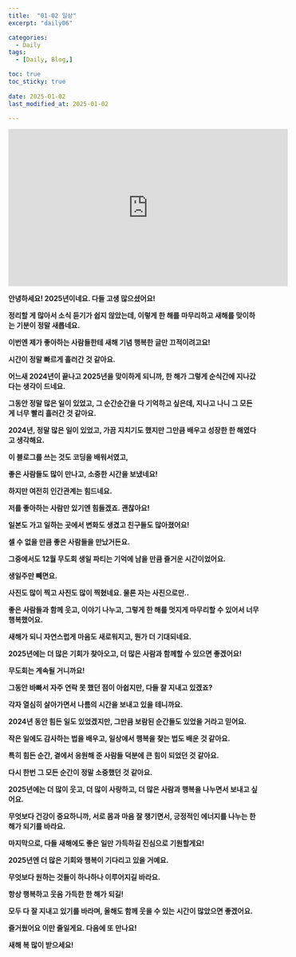 ```yaml
---
title:  "01-02 일상" 
excerpt: "daily06"

categories:
  - Daily
tags:
  - [Daily, Blog,]

toc: true
toc_sticky: true
 
date: 2025-01-02
last_modified_at: 2025-01-02

---
```



<iframe width="560" height="315" src="https://www.youtube.com/embed/qR1LteP1sZ8?si=VI9EGzta0hP4smEH&amp;start=154" title="YouTube video player" frameborder="0" allow="accelerometer; autoplay; clipboard-write; encrypted-media; gyroscope; picture-in-picture; web-share" referrerpolicy="strict-origin-when-cross-origin" allowfullscreen></iframe>


**안녕하세요! 2025년이네요. 다들 고생 많으셨어요!**

**정리할 게 많아서 소식 듣기가 쉽지 않았는데, 이렇게 한 해를 마무리하고 새해를 맞이하는 기분이 정말 새롭네요.**

**이번엔 제가 좋아하는 사람들한테 새해 기념 행복한 글만 끄적이려고요!**

**시간이 정말 빠르게 흘러간 것 같아요.**

**어느새 2024년이 끝나고 2025년을 맞이하게 되니까, 한 해가 그렇게 순식간에 지나갔다는 생각이 드네요.**

**그동안 정말 많은 일이 있었고, 그 순간순간을 다 기억하고 싶은데, 지나고 나니 그 모든 게 너무 빨리 흘러간 것 같아요.**

**2024년, 정말 많은 일이 있었고, 가끔 지치기도 했지만 그만큼 배우고 성장한 한 해였다고 생각해요.**

**이 블로그를 쓰는 것도 코딩을 배워서였고,**

**좋은 사람들도 많이 만나고, 소중한 시간을 보냈네요!**

**하지만 여전히 인간관계는 힘드네요.**

**저를 좋아하는 사람만 있기엔 힘들겠죠. 괜찮아요!**

**일본도 가고 일하는 곳에서 변화도 생겼고 친구들도 많아졌어요!**

**셀 수 없을 만큼 좋은 사람들을 만났거든요.**

**그중에서도 12월 무도회 생일 파티는 기억에 남을 만큼 즐거운 시간이었어요.**

**생일주만 빼면요.**

**사진도 많이 찍고 사진도 많이 찍혔네요. 물론 자는 사진으로만..**
 
**좋은 사람들과 함께 웃고, 이야기 나누고, 그렇게 한 해를 멋지게 마무리할 수 있어서 너무 행복했어요.**

**새해가 되니 자연스럽게 마음도 새로워지고, 뭔가 더 기대되네요.**

**2025년에는 더 많은 기회가 찾아오고, 더 많은 사람과 함께할 수 있으면 좋겠어요!**

**무도회는 계속될 거니까요!**

**그동안 바빠서 자주 연락 못 했던 점이 아쉽지만, 다들 잘 지내고 있겠죠?**

**각자 열심히 살아가면서 나름의 시간을 보내고 있을 테니까요.**

**2024년 동안 힘든 일도 있었겠지만, 그만큼 보람된 순간들도 있었을 거라고 믿어요.**

**작은 일에도 감사하는 법을 배우고, 일상에서 행복을 찾는 법도 배운 것 같아요.**

**특히 힘든 순간, 곁에서 응원해 준 사람들 덕분에 큰 힘이 되었던 것 같아요.**

**다시 한번 그 모든 순간이 정말 소중했던 것 같아요.**

**2025년에는 더 많이 웃고, 더 많이 사랑하고, 더 많은 사람과 행복을 나누면서 보내고 싶어요.**

**무엇보다 건강이 중요하니까, 서로 몸과 마음 잘 챙기면서, 긍정적인 에너지를 나누는 한 해가 되기를 바라요.**

**마지막으로, 다들 새해에도 좋은 일만 가득하길 진심으로 기원할게요!**

**2025년엔 더 많은 기회와 행복이 기다리고 있을 거예요.**

**무엇보다 원하는 것들이 하나하나 이루어지길 바라요.**

**항상 행복하고 웃음 가득한 한 해가 되길!**

**모두 다 잘 지내고 있기를 바라며, 올해도 함께 웃을 수 있는 시간이 많았으면 좋겠어요.**

**즐거웠어요 이만 줄일게요. 다음에 또 만나요!**

**새해 복 많이 받으세요!**

